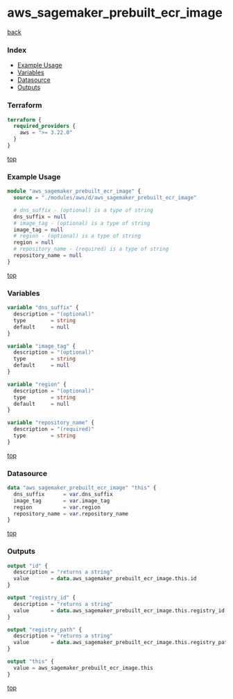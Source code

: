 # aws_sagemaker_prebuilt_ecr_image

[back](../aws.md)

### Index

- [Example Usage](#example-usage)
- [Variables](#variables)
- [Datasource](#datasource)
- [Outputs](#outputs)

### Terraform

```terraform
terraform {
  required_providers {
    aws = ">= 3.22.0"
  }
}
```

[top](#index)

### Example Usage

```terraform
module "aws_sagemaker_prebuilt_ecr_image" {
  source = "./modules/aws/d/aws_sagemaker_prebuilt_ecr_image"

  # dns_suffix - (optional) is a type of string
  dns_suffix = null
  # image_tag - (optional) is a type of string
  image_tag = null
  # region - (optional) is a type of string
  region = null
  # repository_name - (required) is a type of string
  repository_name = null
}
```

[top](#index)

### Variables

```terraform
variable "dns_suffix" {
  description = "(optional)"
  type        = string
  default     = null
}

variable "image_tag" {
  description = "(optional)"
  type        = string
  default     = null
}

variable "region" {
  description = "(optional)"
  type        = string
  default     = null
}

variable "repository_name" {
  description = "(required)"
  type        = string
}
```

[top](#index)

### Datasource

```terraform
data "aws_sagemaker_prebuilt_ecr_image" "this" {
  dns_suffix      = var.dns_suffix
  image_tag       = var.image_tag
  region          = var.region
  repository_name = var.repository_name
}
```

[top](#index)

### Outputs

```terraform
output "id" {
  description = "returns a string"
  value       = data.aws_sagemaker_prebuilt_ecr_image.this.id
}

output "registry_id" {
  description = "returns a string"
  value       = data.aws_sagemaker_prebuilt_ecr_image.this.registry_id
}

output "registry_path" {
  description = "returns a string"
  value       = data.aws_sagemaker_prebuilt_ecr_image.this.registry_path
}

output "this" {
  value = aws_sagemaker_prebuilt_ecr_image.this
}
```

[top](#index)